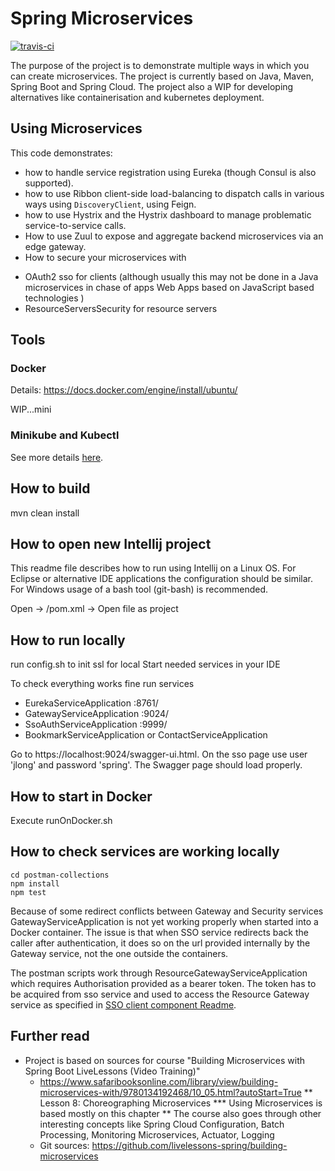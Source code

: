 # Spring Microservices

[![travis-ci](https://travis-ci.org/radulecu/spring-microservices.svg?branch=master)](https://travis-ci.org/radulecu/spring-microservices)

The purpose of the project is to demonstrate multiple ways in which you can create microservices.
The project is currently based on Java, Maven, Spring Boot and Spring Cloud.
The project also a WIP for developing alternatives like containerisation and kubernetes deployment.

## Using Microservices

This code demonstrates:

- how to handle service registration using Eureka (though Consul is also supported).
- how to use Ribbon client-side load-balancing to dispatch calls in various ways  using `DiscoveryClient`, using Feign.
- how  to use Hystrix and the  Hystrix dashboard to manage problematic service-to-service calls.
- How to use Zuul to expose and aggregate backend microservices via an edge gateway.
- How to secure your microservices with
* OAuth2 sso for clients (although usually this may not be done in a Java microservices in chase of apps Web Apps based on JavaScript based technologies )
* ResourceServersSecurity for resource servers

## Tools

### Docker

Details: https://docs.docker.com/engine/install/ubuntu/

WIP...mini

### Minikube and Kubectl

See more details [here](minikube/README.md).

## How to build

mvn clean install

## How to open new Intellij project

This readme file describes how to run using Intellij on a Linux OS.
For Eclipse or alternative IDE applications the configuration should be similar.
For Windows usage of a bash tool (git-bash) is recommended. 

Open -> <Project Root>/pom.xml -> Open file as project

## How to run locally

run config.sh to init ssl for local
Start needed services in your IDE

To check everything works fine run services
* EurekaServiceApplication :8761/
* GatewayServiceApplication :9024/
* SsoAuthServiceApplication :9999/
* BookmarkServiceApplication or ContactServiceApplication

Go to https://localhost:9024/swagger-ui.html. 
On the sso page use user 'jlong' and password 'spring'.
The Swagger page should load properly.

## How to start in Docker

Execute runOnDocker.sh

## How to check services are working locally

    cd postman-collections
    npm install
    npm test
   
Because of some redirect conflicts between Gateway and Security services GatewayServiceApplication is not yet working properly when started into a Docker container. 
The issue is that when SSO service redirects back the caller after authentication, it does so on the url provided internally by the Gateway service, not the one outside the containers.

The postman scripts work through ResourceGatewayServiceApplication which requires Authorisation provided as a bearer token. 
The token has to be acquired from sso service and used to access the Resource Gateway service as specified in [SSO client component Readme](components/sso-client-component/README.md).

## Further read
- Project is based on sources for course "Building Microservices with Spring Boot LiveLessons (Video Training)"
    * https://www.safaribooksonline.com/library/view/building-microservices-with/9780134192468/10_05.html?autoStart=True
        ** Lesson 8: Choreographing Microservices
            *** Using Microservices is based mostly on this chapter
        ** The course also goes through other interesting concepts like Spring Cloud Configuration, Batch Processing, Monitoring Microservices, Actuator, Logging
    * Git sources: https://github.com/livelessons-spring/building-microservices

[https://minikube.sigs.k8s.io/docs/tutorials/multi_node/]: https://minikube.sigs.k8s.io/docs/tutorials/multi_node/